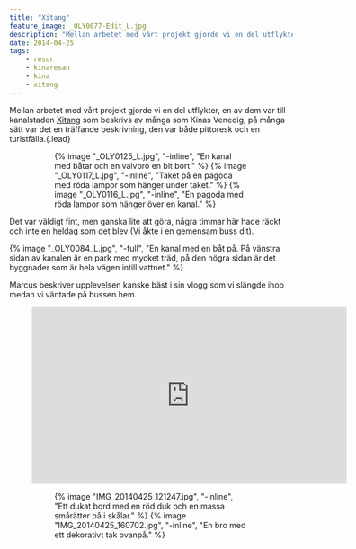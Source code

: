```yaml
---
title: "Xitang"
feature_image: _OLY0077-Edit_L.jpg
description: "Mellan arbetet med vårt projekt gjorde vi en del utflykter, en av dem var till kanalstaden Xitang…"
date: 2014-04-25
tags:
    - resor
    - kinaresan
    - kina
    - xitang
---
```


Mellan arbetet med vårt projekt gjorde vi en del utflykter, en av dem var till kanalstaden [Xitang][Wikipedia - Xitang] som beskrivs av många som Kinas Venedig, på många sätt var det en träffande beskrivning, den var både pittoresk och en turistfälla.{.lead}

<figure class="gallery -wide">
	<figure class="gallery-row">
		{% image "_OLY0125_L.jpg", "-inline", "En kanal med båtar och en valvbro en bit bort." %}
		{% image "_OLY0117_L.jpg", "-inline", "Taket på en pagoda med röda lampor som hänger under taket." %}
		{% image "_OLY0116_L.jpg", "-inline", "En pagoda med röda lampor som hänger över en kanal." %}
	</figure>
</figure>

Det var väldigt fint, men ganska lite att göra, några timmar här hade räckt och inte en heldag som det blev (Vi åkte i en gemensam buss dit).

{% image "_OLY0084_L.jpg", "-full", "En kanal med en båt på. På vänstra sidan av kanalen är en park med mycket träd, på den högra sidan är det byggnader som är hela vägen intill vattnet." %}

Marcus beskriver upplevelsen kanske bäst i sin vlogg som vi slängde ihop medan vi väntade på bussen hem.

<figure class="embed video -wide"><iframe width="560" height="315" src="https://www.youtube-nocookie.com/embed/92gOSBZ_Ph4" title="YouTube video player" frameborder="0" allow="accelerometer; autoplay; clipboard-write; encrypted-media; gyroscope; picture-in-picture; web-share" allowfullscreen></iframe></figure>

<figure class="gallery">
	<figure class="gallery-row -no-wrap">
		{% image "IMG_20140425_121247.jpg", "-inline", "Ett dukat bord med en röd duk och en massa smårätter på i skålar." %}
		{% image "IMG_20140425_160702.jpg", "-inline", "En bro med ett dekorativt tak ovanpå." %}
	</figure>
</figure>

[Wikipedia - Xitang]: https://en.wikipedia.org/wiki/Xitang